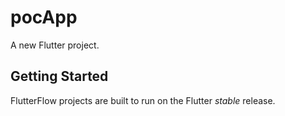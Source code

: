 # pocApp

A new Flutter project.

## Getting Started

FlutterFlow projects are built to run on the Flutter _stable_ release.
